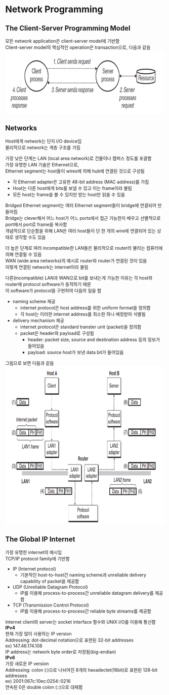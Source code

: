 # Network Programming
## The Client-Server Programming Model
모든 network application은 client-server model에 기반함   
Client-server model의 핵심적인 operation은 transaction으로, 다음과 같음    
<img src = "https://github.com/eomhs/TIL/blob/main/figures/Client-Server%20transaction.PNG" width="600" height="200"/>   

## Networks
Host에게 network는 단지 I/O device임   
물리적으로 network는 계층 구조를 가짐   

가장 낮은 단계는 LAN (local area network)로 건물이나 캠퍼스 정도를 포괄함   
가장 유명한 LAN 기술은 Ethernet으로,    
Ethernet segment는 host들이 wires에 의해 hub에 연결된 것으로 구성됨
- 각 Ethernet adapter은 고유한 48-bit address (MAC address)를 가짐
- Host는 다른 host에게 bits를 보낼 수 있고 이는 frame이라 불림
- 모든 host는 frame을 볼 수 있지만 받는 host만 읽을 수 있음

Bridged Ethernet segment는 여러 Ethernet segment들이 bridge에 연결되어 만들어짐   
Bridge는 clever해서 어느 host가 어느 ports에서 접근 가능한지 배우고 선별적으로 port에서 port로 frame을 복사함   
개념적으로 단순함을 위해 LAN은 여러 host들이 단 한 개의 wire에 연결되어 있는 상태로 생각할 수도 있음   

더 높은 단계로 여러 incompatible한 LAN들은 물리적으로 router라 불리는 컴퓨터에 의해 연결될 수 있음   
WAN (wide area networks)의 예시로 router와 router가 연결된 것이 있음   
이렇게 연결된 network는 internet이라 불림  

다른(incompatible) LAN과 WAN으로 bit를 보내는게 가능한 이유는 각 host와 router에 protocol software가 동작하기 때문  
이 software가 protocol을 구현하여 다음의 일을 함
- naming scheme 제공
    - internet protocol은 host address를 위한 uniform format을 정의함
    - 각 host는 이러한 internet address를 최소한 하나 배정받아 식별됨
- delivery mechanism 제공
    - internet protocol은 standard transter unit (packet)을 정의함
    - packet은 header와 payload로 구성됨
        - header: packet size, source and destination address 등의 정보가 들어있음
        - payload: source host가 보낸 data bit가 들어있음

그림으로 보면 다음과 같음   
<img src = "https://github.com/eomhs/TIL/blob/main/figures/Transfer%20internet.PNG" width="600" height="500"/>

## The Global IP Internet
가장 유명한 internet의 예시임   
TCP/IP protocol family에 기반함   
- IP (Internet protocol)
    - 기본적인 host-to-host간 naming scheme과 unreliable delivery capability of packet을 제공함
- UDP (Unreliable Datagram Protocol)
    - IP를 이용해 process-to-process간 unreliable datagram delivery를 제공함
- TCP (Transmission Control Protocol)
    - IP를 이용해 process-to-process간 reliable byte streams를 제공함
       
Internet client와 server는 socket interface 함수와 UNIX I/O를 이용해 통신함   
**IPv4**      
현재 가장 많이 사용하는 IP version   
Addressing: dot-decimal notation으로 표현된 32-bit addresses   
ex) 147.46.174.108   
IP address는 network byte order로 저장됨(big-endian)   
**IPv6**   
가장 새로운 IP version   
Addressing: colon (:)으로 나뉘어진 8개의 hexadectet(16bit)로 표현된 128-bit addresses   
ex) 2001:067c:10ec:0254::0216   
연속된 0은 double colon (::)으로 대체함



